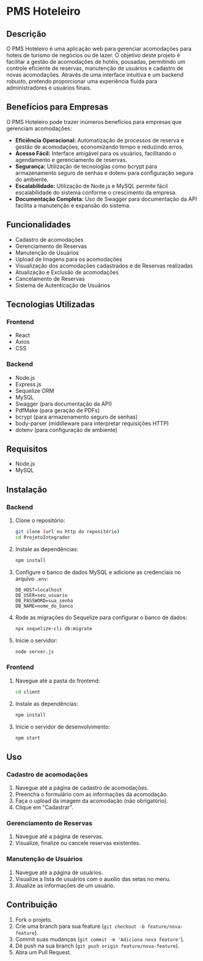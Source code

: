 # PMS Hoteleiro

## Descrição

O PMS Hoteleiro é uma aplicação web para gerenciar acomodações para hoteis de turismo de negócios ou de lazer. O objetivo deste projeto é facilitar a gestão de acomodações de hotéis, pousadas, permitindo um controle eficiente de reservas, manutenção de usuários e cadastro de novas acomodações. Através de uma interface intuitiva e um backend robusto, pretendo proporcionar uma experiência fluida para administradores e usuários finais.

## Benefícios para Empresas

O PMS Hoteleiro pode trazer inúmeros benefícios para empresas que gerenciam acomodações:

- **Eficiência Operacional:** Automatização de processos de reserva e gestão de acomodações, economizando tempo e reduzindo erros.
- **Acesso Fácil:** Interface amigável para os usuários, facilitando o agendamento e gerenciamento de reservas.
- **Segurança:** Utilização de tecnologias como bcrypt para armazenamento seguro de senhas e dotenv para configuração segura do ambiente.
- **Escalabilidade:** Utilização de Node.js e MySQL permite fácil escalabilidade do sistema conforme o crescimento da empresa.
- **Documentação Completa:** Uso de Swagger para documentação da API facilita a manutenção e expansão do sistema.

## Funcionalidades

- Cadastro de acomodações
- Gerenciamento de Reservas
- Manutenção de Usuários
- Upload de Imagens para os acomodações 
- Visualização dos acomodações cadastrados e de Reservas realizadas
- Atualização e Exclusão de acomodações
- Cancelamento de Reservas
- Sistema de Autenticação de Usuários

## Tecnologias Utilizadas

### Frontend

- React
- Axios
- CSS

### Backend

- Node.js
- Express.js
- Sequelize ORM
- MySQL
- Swagger (para documentação da API)
- PdfMake (para geração de PDFs)
- bcrypt (para armazenamento seguro de senhas)
- body-parser (middleware para interpretar requisições HTTP)
- dotenv (para configuração de ambiente)

## Requisitos

- Node.js
- MySQL

## Instalação

### Backend

1. Clone o repositório:

   ```bash
   git clone (url ou http do repositório)
   cd ProjetoIntegrador
   ```

2. Instale as dependências:

   ```bash
   npm install
   ```

3. Configure o banco de dados MySQL e adicione as credenciais no arquivo `.env`:

   ```
   DB_HOST=localhost
   DB_USER=seu_usuario
   DB_PASSWORD=sua_senha
   DB_NAME=nome_do_banco
   ```

4. Rode as migrações do Sequelize para configurar o banco de dados:

   ```bash
   npx sequelize-cli db:migrate
   ```

5. Inicie o servidor:

   ```bash
   node server.js
   ```

### Frontend

1. Navegue até a pasta do frontend:

   ```bash
   cd client
   ```

2. Instale as dependências:

   ```bash
   npm install
   ```

3. Inicie o servidor de desenvolvimento:

   ```bash
   npm start
   ```

## Uso

### Cadastro de acomodações

1. Navegue até a página de cadastro de acomodações.
2. Preencha o formulário com as informações da acomodação.
3. Faça o upload da imagem da acomodação (não obrigatório).
4. Clique em "Cadastrar".

### Gerenciamento de Reservas

1. Navegue até a página de reservas.
2. Visualize, finalize ou cancele reservas existentes.

### Manutenção de Usuários

1. Navegue até a página de usuários.
2. Visualize a lista de usuários com o auxílio das setas no menu.
3. Atualize as informações de um usuário.

## Contribuição

1. Fork o projeto.
2. Crie uma branch para sua feature (`git checkout -b feature/nova-feature`).
3. Commit suas mudanças (`git commit -m 'Adiciona nova feature'`).
4. Dê push na sua branch (`git push origin feature/nova-feature`).
5. Abra um Pull Request.